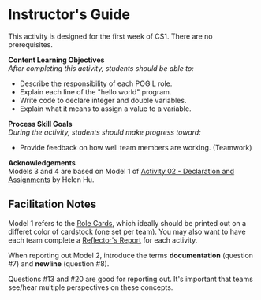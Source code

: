 # Instructor's Guide

This activity is designed for the first week of CS1.
There are no prerequisites.

**Content Learning Objectives**  
*After completing this activity, students should be able to:*

* Describe the responsibility of each POGIL role.
* Explain each line of the "hello world" program.
* Write code to declare integer and double variables.
* Explain what it means to assign a value to a variable.

**Process Skill Goals**  
*During the activity, students should make progress toward:*

* Provide feedback on how well team members are working. (Teamwork)

**Acknowledgements**  
Models 3 and 4 are based on Model 1 of [Activity 02 - Declaration and Assignments](https://docs.google.com/document/d/1MseZXgtWI5s_EG03rozFTm-KJkiRPRmUo6SD0sqJ1uA) by Helen Hu.


## Facilitation Notes

Model 1 refers to the [Role Cards](../../Handouts/role-cards-mayfield.pdf), which ideally should be printed out on a differet color of cardstock (one set per team). You may also want to have each team complete a [Reflector's Report](../../Handouts/reflectors-report.pdf) for each activity.

When reporting out Model 2, introduce the terms **documentation** (question #7) and **newline** (question #8).

Questions #13 and #20 are good for reporting out. It's important that teams see/hear multiple perspectives on these concepts.
